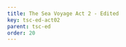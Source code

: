 ```yaml
---
title: The Sea Voyage Act 2 - Edited
key: tsc-ed-act02
parent: tsc-ed
order: 20
---
```

<tei-render mode="drama" linedisplay="5" src="../../../files/TSC-Edited-Act2.xml" line-display="5" line-prefix="line" line-start="1" close-icon="close" close-label="Close" copy-message="Copied to Clipboard" link-icon="link" link-label="Get link" page-icon="description" page-label="See the original page" pathAssetCss="../../../assets/css"></tei-render>
